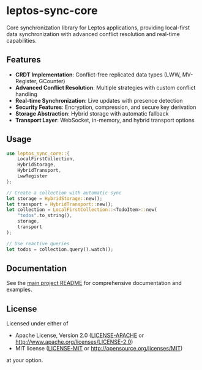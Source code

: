 # leptos-sync-core

Core synchronization library for Leptos applications, providing local-first data synchronization with advanced conflict resolution and real-time capabilities.

## Features

- **CRDT Implementation**: Conflict-free replicated data types (LWW, MV-Register, GCounter)
- **Advanced Conflict Resolution**: Multiple strategies with custom conflict handling
- **Real-time Synchronization**: Live updates with presence detection
- **Security Features**: Encryption, compression, and secure key derivation
- **Storage Abstraction**: Hybrid storage with automatic fallback
- **Transport Layer**: WebSocket, in-memory, and hybrid transport options

## Usage

```rust
use leptos_sync_core::{
    LocalFirstCollection, 
    HybridStorage, 
    HybridTransport,
    LwwRegister
};

// Create a collection with automatic sync
let storage = HybridStorage::new();
let transport = HybridTransport::new();
let collection = LocalFirstCollection::<TodoItem>::new(
    "todos".to_string(),
    storage,
    transport
);

// Use reactive queries
let todos = collection.query().watch();
```

## Documentation

See the [main project README](../../README.md) for comprehensive documentation and examples.

## License

Licensed under either of

- Apache License, Version 2.0 ([LICENSE-APACHE](../../LICENSE-APACHE) or http://www.apache.org/licenses/LICENSE-2.0)
- MIT license ([LICENSE-MIT](../../LICENSE-MIT) or http://opensource.org/licenses/MIT)

at your option.
